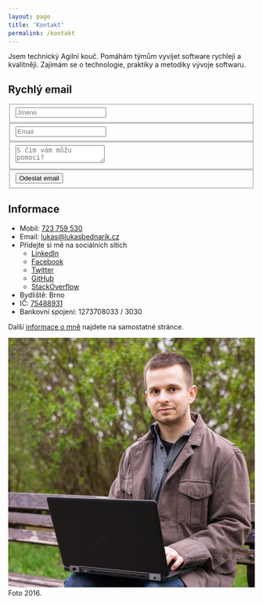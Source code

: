 ```yaml
---
layout: page
title: 'Kontakt'
permalink: /kontakt
---
```


Jsem technický Agilní kouč.
Pomáhám týmům vyvíjet software rychleji a kvalitněji.
Zajímám se o technologie, praktiky a metodiky vývoje softwaru.

## Rychlý email

<form id="contact" action="https://formspree.io/lukas@lukasbednarik.cz" method="POST">
  <fieldset>
    <input placeholder="Jméno" type="text" name="name" tabindex="1" required>
  </fieldset>
  <fieldset>
    <input placeholder="Email" type="email" name="_replyto" tabindex="2" required>
  </fieldset>
  <fieldset>
    <textarea placeholder="S čím vám můžu pomoci?" name="message" tabindex="3" required></textarea>
  </fieldset>
  <fieldset>
    <input type="text" name="_gotcha" style="display:none" />
    <input type="hidden" name="_next" value="/email-uspesne-odeslan" />
    <input type="hidden" name="_language" value="cs" />
    <button name="submit" type="submit" id="contact-submit" data-submit="...Odesílám" tabindex="4">Odeslat email</button>
  </fieldset>
</form>

## Informace

- Mobil: [723 759 530](tel:+420723759530)
- Email: [lukas@lukasbednarik.cz](mailto:lukas@lukasbednarik.cz)
- Přidejte si mě na sociálních sítích
  - [LinkedIn](https://cz.linkedin.com/in/lukasbednarik)
  - [Facebook](https://www.facebook.com/lukasbednarikcz)
  - [Twitter](https://twitter.com/lukasbednarikcz)
  - [GitHub](https://github.com/lukasbednarik)
  - [StackOverflow](http://stackoverflow.com/users/4734434/luk%C3%A1%C5%A1-bedna%C5%99%C3%ADk)
- Bydliště: Brno
- IČ: [75488931](http://wwwinfo.mfcr.cz/cgi-bin/ares/darv_res.cgi?odp=html&ICO=75488931)
- Bankovní spojení: 1273708033 / 3030

Další [informace o mně](/o-mne) najdete na samostatné stránce.

![Lukáš Bednařík](/assets/lukasbednarik.jpg)
Foto 2016.
